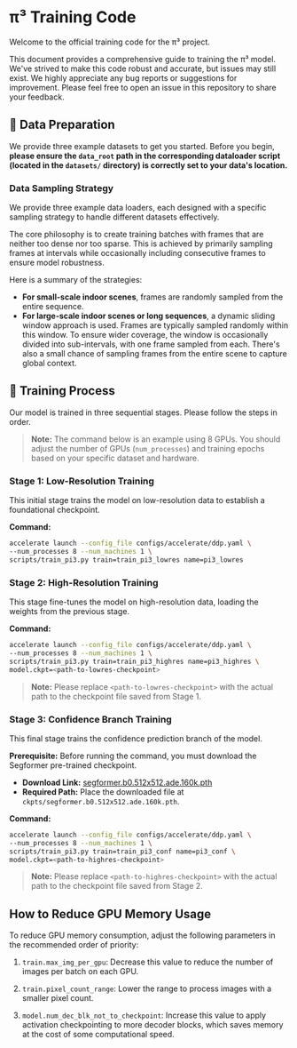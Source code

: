 # π³ Training Code

Welcome to the official training code for the π³ project.

This document provides a comprehensive guide to training the π³ model. We've strived to make this code robust and accurate, but issues may still exist. We highly appreciate any bug reports or suggestions for improvement. Please feel free to open an issue in this repository to share your feedback.


## 💾 Data Preparation

We provide three example datasets to get you started. Before you begin, **please ensure the `data_root` path in the corresponding dataloader script (located in the `datasets/` directory) is correctly set to your data's location.**

### Data Sampling Strategy

We provide three example data loaders, each designed with a specific sampling strategy to handle different datasets effectively.

The core philosophy is to create training batches with frames that are neither too dense nor too sparse. This is achieved by primarily sampling frames at intervals while occasionally including consecutive frames to ensure model robustness.

Here is a summary of the strategies:

  * **For small-scale indoor scenes**, frames are randomly sampled from the entire sequence.
  * **For large-scale indoor scenes or long sequences**, a dynamic sliding window approach is used. Frames are typically sampled randomly within this window. To ensure wider coverage, the window is occasionally divided into sub-intervals, with one frame sampled from each. There's also a small chance of sampling frames from the entire scene to capture global context.


## 🚀 Training Process

Our model is trained in three sequential stages. Please follow the steps in order.

> **Note:** The command below is an example using 8 GPUs. You should adjust the number of GPUs (`num_processes`) and training epochs based on your specific dataset and hardware.

### Stage 1: Low-Resolution Training

This initial stage trains the model on low-resolution data to establish a foundational checkpoint.

**Command:**

```bash
accelerate launch --config_file configs/accelerate/ddp.yaml \
--num_processes 8 --num_machines 1 \
scripts/train_pi3.py train=train_pi3_lowres name=pi3_lowres
```

### Stage 2: High-Resolution Training

This stage fine-tunes the model on high-resolution data, loading the weights from the previous stage.

**Command:**

```bash
accelerate launch --config_file configs/accelerate/ddp.yaml \
--num_processes 8 --num_machines 1 \
scripts/train_pi3.py train=train_pi3_highres name=pi3_highres \
model.ckpt=<path-to-lowres-checkpoint>
```

> **Note:** Please replace `<path-to-lowres-checkpoint>` with the actual path to the checkpoint file saved from Stage 1.

### Stage 3: Confidence Branch Training

This final stage trains the confidence prediction branch of the model.

**Prerequisite:**
Before running the command, you must download the Segformer pre-trained checkpoint.

  * **Download Link:** [segformer.b0.512x512.ade.160k.pth](https://connecthkuhk-my.sharepoint.com/personal/xieenze_connect_hku_hk/_layouts/15/onedrive.aspx?id=%2Fpersonal%2Fxieenze%5Fconnect%5Fhku%5Fhk%2FDocuments%2Fsegformer%2Ftrained%5Fmodels&ga=1)
  * **Required Path:** Place the downloaded file at `ckpts/segformer.b0.512x512.ade.160k.pth`.

**Command:**

```bash
accelerate launch --config_file configs/accelerate/ddp.yaml \
--num_processes 8 --num_machines 1 \
scripts/train_pi3.py train=train_pi3_conf name=pi3_conf \
model.ckpt=<path-to-highres-checkpoint>
```

> **Note:** Please replace `<path-to-highres-checkpoint>` with the actual path to the checkpoint file saved from Stage 2.


## How to Reduce GPU Memory Usage
To reduce GPU memory consumption, adjust the following parameters in the recommended order of priority:

1. `train.max_img_per_gpu`: Decrease this value to reduce the number of images per batch on each GPU.

2. `train.pixel_count_range`: Lower the range to process images with a smaller pixel count.

3. `model.num_dec_blk_not_to_checkpoint`: Increase this value to apply activation checkpointing to more decoder blocks, which saves memory at the cost of some computational speed.